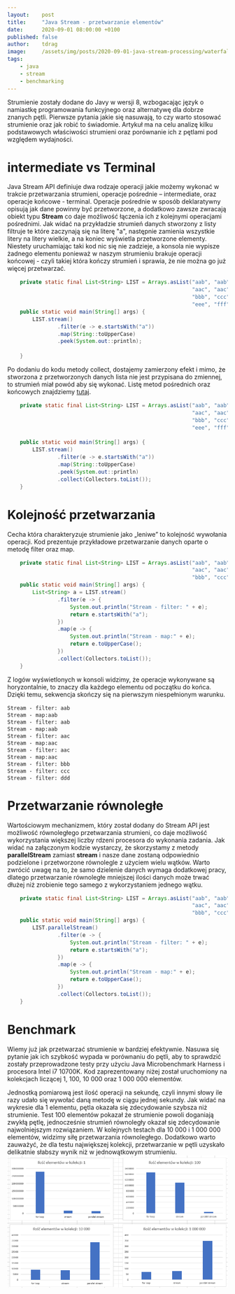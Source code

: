 ```yaml
---
layout:    post
title:     "Java Stream - przetwarzanie elementów"
date:      2020-09-01 08:00:00 +0100
published: false
author:    tdrag
image:     /assets/img/posts/2020-09-01-java-stream-processing/waterfall-stream.jpg
tags:
    - java
    - stream
    - benchmarking
---
```


Strumienie zostały dodane do Javy w wersji 8, wzbogacając język o namiastkę programowania funkcyjnego oraz alternatywę dla dobrze znanych pętli.
Pierwsze pytania jakie się nasuwają, to czy warto stosować strumienie oraz jak robić to świadomie.
Artykuł ma na celu analizę kilku podstawowych właściwości strumieni oraz porównanie ich z pętlami pod względem wydajności.

# intermediate vs Terminal
Java Stream API definiuje dwa rodzaje operacji jakie możemy wykonać w trakcie przetwarzania strumieni, operacje pośrednie – intermediate,
oraz operacje końcowe - terminal.
Operacje pośrednie w sposób deklaratywny opisują jak dane powinny być przetworzone, a dodatkowo zawsze zwracają obiekt typu **Stream** co daje możliwość łączenia ich z kolejnymi operacjami pośrednimi.
Jak widać na przykładzie strumień danych stworzony z listy filtruje te które zaczynają się na literę "a",
następnie zamienia wszystkie litery na litery wielkie, a na koniec wyświetla przetworzone elementy.
Niestety uruchamiając taki kod nic się nie zadzieje, a konsola nie wypisze żadnego elementu
ponieważ w naszym strumieniu brakuje operacji końcowej -  czyli takiej która kończy strumień i sprawia, że nie można go już więcej przetwarzać.

```java
    private static final List<String> LIST = Arrays.asList("aab", "aab", 
                                                           "aac", "aac", 
                                                           "bbb", "ccc", "ddd", 
                                                           "eee", "fff", "ggg");
    public static void main(String[] args) {
        LIST.stream()
                .filter(e -> e.startsWith("a"))
                .map(String::toUpperCase)
                .peek(System.out::println);

    }
```

Po dodaniu do kodu metody collect, dostajemy zamierzony efekt i mimo, że stworzona z przetworzonych danych lista nie jest przypisana do zmiennej, to strumień miał powód aby się wykonać.
Listę metod pośrednich oraz końcowych znajdziemy [tutaj](https://stackoverflow.com/questions/47688418/what-is-the-difference-between-intermediate-and-terminal-operations).

```java
    private static final List<String> LIST = Arrays.asList("aab", "aab", 
                                                           "aac", "aac", 
                                                           "bbb", "ccc", "ddd", 
                                                           "eee", "fff", "ggg");

    public static void main(String[] args) {
        LIST.stream()
                .filter(e -> e.startsWith("a"))
                .map(String::toUpperCase)
                .peek(System.out::println)
                .collect(Collectors.toList());
    }
```


# Kolejność przetwarzania
Cecha która charakteryzuje strumienie jako „leniwe” to kolejność wywołania operacji.
Kod prezentuje przykładowe przetwarzanie danych oparte o metodę filter oraz map.

```java
    private static final List<String> LIST = Arrays.asList("aab", "aab", 
                                                           "aac", "aac", 
                                                           "bbb", "ccc", "ddd");
    public static void main(String[] args) {
        List<String> a = LIST.stream()
                .filter(e -> {
                    System.out.println("Stream - filter: " + e);
                    return e.startsWith("a");
                })
                .map(e -> {
                    System.out.println("Stream - map:" + e);
                    return e.toUpperCase();
                })
                .collect(Collectors.toList());
    }
```
Z logów wyświetlonych w konsoli widzimy, że operacje wykonywane są horyzontalnie, to znaczy dla każdego elementu od początku do końca. Dzięki temu, sekwencja skończy się na pierwszym niespełnionym warunku.
```
Stream - filter: aab
Stream - map:aab
Stream - filter: aab
Stream - map:aab
Stream - filter: aac
Stream - map:aac
Stream - filter: aac
Stream - map:aac
Stream - filter: bbb
Stream - filter: ccc
Stream - filter: ddd
```

# Przetwarzanie równoległe
Wartościowym mechanizmem, który został dodany do Stream API jest możliwość równoległego przetwarzania strumieni, co daje możliwość wykorzystania większej liczby rdzeni procesora do wykonania zadania.
Jak widać na załączonym kodzie wystarczy, że skorzystamy z metody **parallelStream** zamiast **stream** i nasze dane zostaną odpowiednio podzielone i przetworzone równolegle z użyciem wielu wątków. Warto zwrócić uwagę na to, że samo dzielenie danych wymaga dodatkowej pracy, dlatego przetwarzanie równoległe mniejszej ilości danych może trwać dłużej niż zrobienie tego samego z wykorzystaniem jednego wątku.
``` java
    private static final List<String> LIST = Arrays.asList("aab", "aab", 
                                                           "aac", "aac", 
                                                           "bbb", "ccc", "ddd");
    public static void main(String[] args) {
        LIST.parallelStream()
                .filter(e -> {
                    System.out.println("Stream - filter: " + e);
                    return e.startsWith("a");
                })
                .map(e -> {
                    System.out.println("Stream - map:" + e);
                    return e.toUpperCase();
                })
                .collect(Collectors.toList());
    }
```

# Benchmark
Wiemy już jak przetwarzać strumienie w bardziej efektywnie. Nasuwa się pytanie jak ich szybkość wypada w porównaniu do pętli, aby to sprawdzić zostały przeprowadzone testy przy użyciu Java Microbenchmark Harness i procesora Intel i7 10700K. Kod zaprezentowany niżej został uruchomiony na kolekcjach liczącej 1, 100, 10 000 oraz 1 000 000 elementów.


Jednostką pomiarową jest ilość operacji na sekundę, czyli innymi słowy ile razy udało się wywołać daną metodę w ciągu jednej sekundy.
Jak widać na wykresie dla 1 elementu, pętla okazała się zdecydowanie szybsza niż strumienie. Test 100 elementów pokazał że strumienie powoli doganiają zwykłą pętlę, jednocześnie strumień równoległy okazał się zdecydowanie najwolniejszym rozwiązaniem. W kolejnych testach dla 10 000 i 1 000 000 elementów, widzimy siłę przetwarzania równoległego. Dodatkowo warto zauważyć, że dla testu największej kolekcji, przetwarzanie w pętli uzyskało delikatnie słabszy wynik niż w jednowątkowym strumieniu.
![Java Stream Benchmark](/assets/img/posts/2020-09-01-java-stream-processing/java-stream-benchmark.png)
